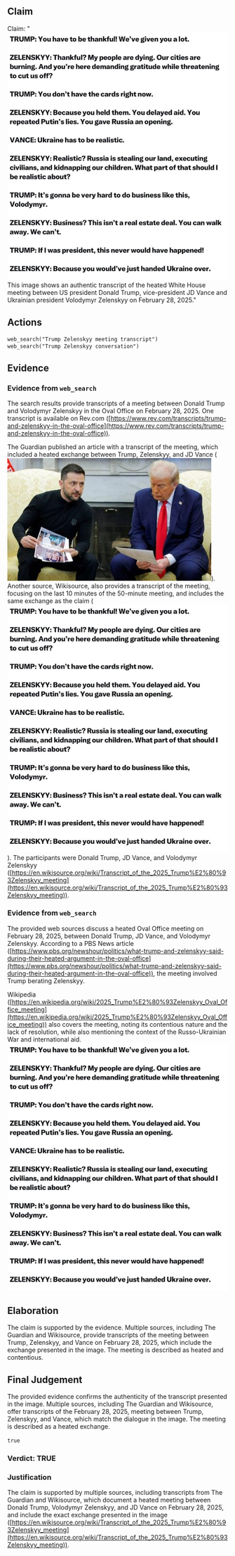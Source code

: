 ## Claim
Claim: "![image 15](media/48.jpg) This image shows an authentic transcript of the heated White House meeting between US president Donald Trump, vice-president JD Vance and Ukrainian president Volodymyr Zelenskyy on February 28, 2025."

## Actions
```
web_search("Trump Zelenskyy meeting transcript")
web_search("Trump Zelenskyy conversation")
```

## Evidence
### Evidence from `web_search`
The search results provide transcripts of a meeting between Donald Trump and Volodymyr Zelenskyy in the Oval Office on February 28, 2025. One transcript is available on Rev.com ([https://www.rev.com/transcripts/trump-and-zelenskyy-in-the-oval-office](https://www.rev.com/transcripts/trump-and-zelenskyy-in-the-oval-office)).

The Guardian published an article with a transcript of the meeting, which included a heated exchange between Trump, Zelenskyy, and JD Vance (![image 2209](media/2025-08-07_20-08-1754597334-298474.jpg)). Another source, Wikisource, also provides a transcript of the meeting, focusing on the last 10 minutes of the 50-minute meeting, and includes the same exchange as the claim (![image 15](media/48.jpg)). The participants were Donald Trump, JD Vance, and Volodymyr Zelenskyy ([https://en.wikisource.org/wiki/Transcript_of_the_2025_Trump%E2%80%93Zelenskyy_meeting](https://en.wikisource.org/wiki/Transcript_of_the_2025_Trump%E2%80%93Zelenskyy_meeting)).


### Evidence from `web_search`
The provided web sources discuss a heated Oval Office meeting on February 28, 2025, between Donald Trump, JD Vance, and Volodymyr Zelenskyy. According to a PBS News article ([https://www.pbs.org/newshour/politics/what-trump-and-zelenskyy-said-during-their-heated-argument-in-the-oval-office](https://www.pbs.org/newshour/politics/what-trump-and-zelenskyy-said-during-their-heated-argument-in-the-oval-office)), the meeting involved Trump berating Zelenskyy.

Wikipedia ([https://en.wikipedia.org/wiki/2025_Trump%E2%80%93Zelenskyy_Oval_Office_meeting](https://en.wikipedia.org/wiki/2025_Trump%E2%80%93Zelenskyy_Oval_Office_meeting)) also covers the meeting, noting its contentious nature and the lack of resolution, while also mentioning the context of the Russo-Ukrainian War and international aid. ![image 15](media/48.jpg)


## Elaboration
The claim is supported by the evidence. Multiple sources, including The Guardian and Wikisource, provide transcripts of the meeting between Trump, Zelenskyy, and Vance on February 28, 2025, which include the exchange presented in the image. The meeting is described as heated and contentious.


## Final Judgement
The provided evidence confirms the authenticity of the transcript presented in the image. Multiple sources, including The Guardian and Wikisource, offer transcripts of the February 28, 2025, meeting between Trump, Zelenskyy, and Vance, which match the dialogue in the image. The meeting is described as a heated exchange.

`true`

### Verdict: TRUE

### Justification
The claim is supported by multiple sources, including transcripts from The Guardian and Wikisource, which document a heated meeting between Donald Trump, Volodymyr Zelenskyy, and JD Vance on February 28, 2025, and include the exact exchange presented in the image ([https://en.wikisource.org/wiki/Transcript_of_the_2025_Trump%E2%80%93Zelenskyy_meeting](https://en.wikisource.org/wiki/Transcript_of_the_2025_Trump%E2%80%93Zelenskyy_meeting)).
